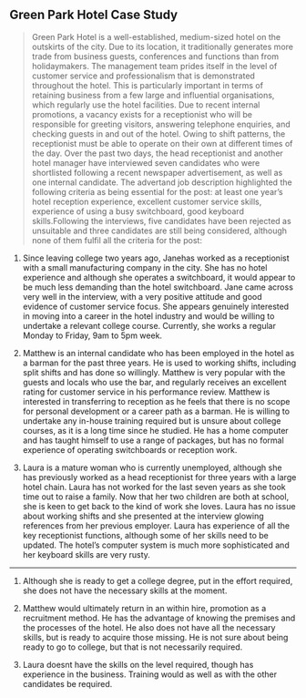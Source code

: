 ## Green Park Hotel Case Study

> Green  Park  Hotel  is  a  well-established,  medium-sized  hotel  on  the
> outskirts  of  the  city.  Due  to  its location, it traditionally generates
> more trade from business guests, conferences and functions than from
> holidaymakers.  The  management  team  prides  itself in  the  level  of
> customer  service  and professionalism that is demonstrated throughout the
> hotel. This is particularly important in terms of retaining  business  from  a
> few  large  and  influential  organisations,  which  regularly  use  the
> hotel facilities. Due to recent internal promotions, a vacancy exists for a
> receptionist who will be responsible for greeting visitors, answering
> telephone enquiries, and checking guests in and out of the hotel. Owing to
> shift patterns, the receptionist must be able to operate on their own at
> different times of the day. Over  the  past  two  days,  the  head
> receptionist  and  another  hotel manager  have  interviewed  seven candidates
> who were shortlisted following a recent newspaper advertisement, as well as
> one internal candidate. The advertand job description highlighted the
> following criteria as being essential for the post: at least one year’s hotel
> reception experience, excellent customer service skills, experience of using a
> busy switchboard, good keyboard skills.Following the interviews, five
> candidates have been rejected as unsuitable and three candidates are still
> being considered, although none of them fulfil all the criteria for the post:

1. Since leaving college two years ago, Janehas worked as a receptionist with a
   small manufacturing company in the city. She has no hotel experience and
   although she operates a switchboard, it would appear  to  be much  less
   demanding  than  the  hotel  switchboard.  Jane  came  across  very well  in
   the interview,  with  a  very  positive  attitude  and  good  evidence of
   customer  service  focus.  She  appears genuinely interested in moving into a
   career in the hotel industry and would be willing to undertake a relevant
   college course. Currently, she works a regular Monday to Friday, 9am to 5pm
   week.

2. Matthew is  an  internal candidate  who  has  been  employed  in  the hotel
   as  a barman  for  the  past three years. He is  used to working shifts,
   including split  shifts and has  done so willingly. Matthew is very popular
   with the guests and locals who use the bar, and regularly receives an
   excellent rating for customer service in his performance review. Matthew is
   interested in transferring to reception as he feels that  there is no scope
   for personal development or  a career path as  a barman. He is willing to
   undertake any in-house training required but is unsure about college courses,
   as it is a long time since he studied. He has a home computer and has taught
   himself to use a range of packages, but has no formal experience of operating
   switchboards or reception work.

3. Laura is a mature woman who is currently unemployed, although she has
   previously worked as a head receptionist for three years with a large hotel
   chain. Laura has not worked for the last seven years as she took time out to
   raise a family. Now that her two children are both at school, she is keen to
   get back to the kind of work she loves. Laura has no issue about working
   shifts and she presented at the interview  glowing  references  from  her
   previous employer.  Laura  has  experience  of  all  the  key receptionist
   functions, although some of her skills need to be updated. The hotel’s
   computer system is much more sophisticated and her keyboard skills are very
   rusty.

--------------------------------------------------------------------------------

1. Although she is ready to get a college degree, put in the effort required,
   she does not have the necessary skills at the moment. 

2. Matthew would ultimately return in an within hire, promotion as a recruitment
   method. He has the advantage of knowing the premises and the processes of the
   hotel. He also does not have all the necessary skills, but is ready to
   acquire those missing. He is not sure about being ready to go to college, but
   that is not necessarily required.

3. Laura doesnt have the skills on the level required, though has experience in
   the business. Training would as well as with the other candidates be
   required.
